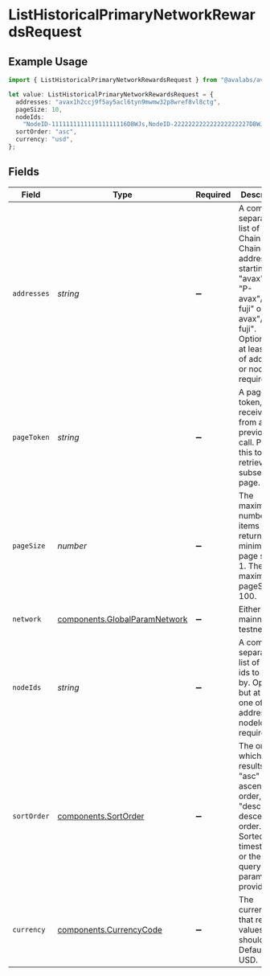 # ListHistoricalPrimaryNetworkRewardsRequest

## Example Usage

```typescript
import { ListHistoricalPrimaryNetworkRewardsRequest } from "@avalabs/avacloud-sdk/models/operations";

let value: ListHistoricalPrimaryNetworkRewardsRequest = {
  addresses: "avax1h2ccj9f5ay5acl6tyn9mwmw32p8wref8vl8ctg",
  pageSize: 10,
  nodeIds:
    "NodeID-111111111111111111116DBWJs,NodeID-222222222222222222227DBWJs",
  sortOrder: "asc",
  currency: "usd",
};
```

## Fields

| Field                                                                                                                                                                                               | Type                                                                                                                                                                                                | Required                                                                                                                                                                                            | Description                                                                                                                                                                                         | Example                                                                                                                                                                                             |
| --------------------------------------------------------------------------------------------------------------------------------------------------------------------------------------------------- | --------------------------------------------------------------------------------------------------------------------------------------------------------------------------------------------------- | --------------------------------------------------------------------------------------------------------------------------------------------------------------------------------------------------- | --------------------------------------------------------------------------------------------------------------------------------------------------------------------------------------------------- | --------------------------------------------------------------------------------------------------------------------------------------------------------------------------------------------------- |
| `addresses`                                                                                                                                                                                         | *string*                                                                                                                                                                                            | :heavy_minus_sign:                                                                                                                                                                                  | A comma separated list of X-Chain or P-Chain wallet addresses, starting with "avax"/"fuji", "P-avax"/"P-fuji" or "X-avax"/"X-fuji". Optional, but at least one of addresses or nodeIds is required. | avax1h2ccj9f5ay5acl6tyn9mwmw32p8wref8vl8ctg                                                                                                                                                         |
| `pageToken`                                                                                                                                                                                         | *string*                                                                                                                                                                                            | :heavy_minus_sign:                                                                                                                                                                                  | A page token, received from a previous list call. Provide this to retrieve the subsequent page.                                                                                                     |                                                                                                                                                                                                     |
| `pageSize`                                                                                                                                                                                          | *number*                                                                                                                                                                                            | :heavy_minus_sign:                                                                                                                                                                                  | The maximum number of items to return. The minimum page size is 1. The maximum pageSize is 100.                                                                                                     | 10                                                                                                                                                                                                  |
| `network`                                                                                                                                                                                           | [components.GlobalParamNetwork](../../models/components/globalparamnetwork.md)                                                                                                                      | :heavy_minus_sign:                                                                                                                                                                                  | Either mainnet or testnet/fuji.                                                                                                                                                                     | mainnet                                                                                                                                                                                             |
| `nodeIds`                                                                                                                                                                                           | *string*                                                                                                                                                                                            | :heavy_minus_sign:                                                                                                                                                                                  | A comma separated list of node ids to filter by. Optional, but at least one of addresses or nodeIds is required.                                                                                    | NodeID-111111111111111111116DBWJs,NodeID-222222222222222222227DBWJs                                                                                                                                 |
| `sortOrder`                                                                                                                                                                                         | [components.SortOrder](../../models/components/sortorder.md)                                                                                                                                        | :heavy_minus_sign:                                                                                                                                                                                  | The order by which to sort results. Use "asc" for ascending order, "desc" for descending order. Sorted by timestamp or the `sortBy` query parameter, if provided.                                   | asc                                                                                                                                                                                                 |
| `currency`                                                                                                                                                                                          | [components.CurrencyCode](../../models/components/currencycode.md)                                                                                                                                  | :heavy_minus_sign:                                                                                                                                                                                  | The currency that return values should use. Defaults to USD.                                                                                                                                        | usd                                                                                                                                                                                                 |